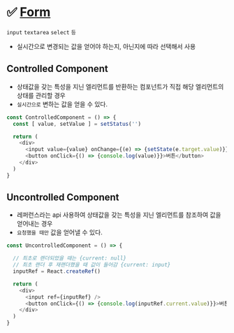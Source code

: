 # ✅ [Form](https://ko.reactjs.org/docs/forms.html)
`input` `textarea` `select` `등`
* 실시간으로 변경되는 값을 얻어야 하는지, 아닌지에 따라 선택해서 사용
## Controlled Component
* 상태값을 갖는 특성을 지닌 엘리먼트를 반환하는 컴포넌트가 직접 해당 엘리먼트의 상태를 관리할 경우
* `실시간으로` 변하는 값을 얻을 수 있다.
```js
const ControlledComponent = () => {
  const [ value, setValue ] = setStatus('')

  return (
    <div>
      <input value={value} onChange={(e) => {setState(e.target.value)}}/>
      <button onClick={() => {console.log(value)}}>버튼</button>
    </div>
  )
}
```
## Uncontrolled Component
* 레퍼런스라는 api 사용하여 상태값을 갖는 특성을 지닌 엘리먼트를 참조하여 값을 얻어내는 경우 
* `요청했을 때만` 값을 얻어낼 수 있다.
```js
const UncontrolledComponent = () => {

  // 최초로 랜더되었을 때는 {current: null}
  // 최초 랜더 후 재랜더했을 때 값이 들어감 {current: input}
  inputRef = React.createRef() 

  return (
    <div>
      <input ref={inputRef} />
      <button onClick={() => {console.log(inputRef.current.value)}}>버튼</button>
    </div>
  )
}
```
